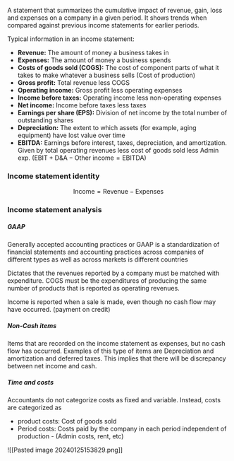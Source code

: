 A statement that summarizes the cumulative impact of revenue, gain, loss and expenses on a company in a given period. It shows trends when compared against previous income statements for earlier periods. 

Typical information in an income statement:
- **Revenue:** The amount of money a business takes in
- **Expenses:** The amount of money a business spends
- **Costs of goods sold (COGS):** The cost of component parts of what it takes to make whatever a business sells (Cost of production)
- **Gross profit:** Total revenue less COGS
- **Operating income:** Gross profit less operating expenses
- **Income before taxes:** Operating income less non-operating expenses
- **Net income:** Income before taxes less taxes
- **Earnings per share (EPS):** Division of net income by the total number of outstanding shares
- **Depreciation:** The extent to which assets (for example, aging equipment) have lost value over time
- **EBITDA:** Earnings before interest, taxes, depreciation, and amortization. Given by total operating revenues less cost of goods sold less Admin exp. ($\text{EBIT}+\text{D\&A}-\text{Other income}=\text{EBITDA}$)

### Income statement identity
$$\text{Income}=\text{Revenue}-\text{Expenses}$$
### Income statement analysis
##### GAAP
Generally accepted accounting practices or GAAP is a standardization of financial statements and accounting practices across companies of different types as well as across markets is different countries 

Dictates that the revenues reported by a company must be matched with expenditure. COGS must be the expenditures of producing the same number of products that is reported as operating revenues. 

Income is reported when a sale is made, even though no cash flow may have occurred. (payment on credit)

##### Non-Cash items
Items that are recorded on the income statement as expenses, but no cash flow has occurred. Examples of this type of items are Depreciation and amortization and deferred taxes. This implies that there will be discrepancy between net income and cash.

##### Time and costs
Accountants do not categorize costs as fixed and variable. Instead, costs are categorized as
- product costs: Cost of goods sold
- Period costs: Costs paid by the company in each period independent of production - (Admin costs, rent, etc)

![[Pasted image 20240125153829.png]]
